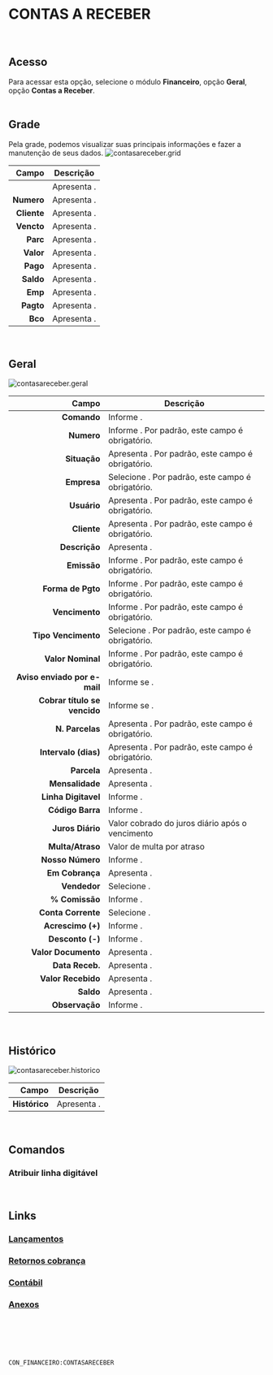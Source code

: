 # CONTAS A RECEBER
<br>

## Acesso
Para acessar esta opção, selecione o módulo **Financeiro**, opção **Geral**, opção **Contas a Receber**.
<br>
<br>

## Grade
Pela grade, podemos visualizar suas principais informações e fazer a manutenção de seus dados.
![contasareceber.grid](https://raw.githubusercontent.com/netforcews/docs-erp/master/financeiro/imagens/contasareceber.grid.png)

Campo | Descrição
--:|---
**&nbsp;** | Apresenta .
**Numero** | Apresenta .
**Cliente** | Apresenta .
**Vencto** | Apresenta .
**Parc** | Apresenta .
**Valor** | Apresenta .
**Pago** | Apresenta .
**Saldo** | Apresenta .
**Emp** | Apresenta .
**Pagto** | Apresenta .
**Bco** | Apresenta .
<br>

## Geral
![contasareceber.geral](https://raw.githubusercontent.com/netforcews/docs-erp/master/financeiro/imagens/contasareceber.geral.png)

Campo | Descrição
--:|---
**Comando** | Informe .
**Numero** | Informe . Por padrão, este campo é obrigatório.
**Situação** | Apresenta . Por padrão, este campo é obrigatório.
**Empresa** | Selecione . Por padrão, este campo é obrigatório.
**Usuário** | Apresenta . Por padrão, este campo é obrigatório.
**Cliente** | Apresenta . Por padrão, este campo é obrigatório.
**Descrição** | Apresenta .
**Emissão** | Informe . Por padrão, este campo é obrigatório.
**Forma de Pgto** | Informe . Por padrão, este campo é obrigatório.
**Vencimento** | Informe . Por padrão, este campo é obrigatório.
**Tipo Vencimento** | Selecione . Por padrão, este campo é obrigatório.
**Valor Nominal** | Informe . Por padrão, este campo é obrigatório.
**Aviso enviado por e-mail** | Informe se .
**Cobrar título se vencido** | Informe se .
**N. Parcelas** | Apresenta . Por padrão, este campo é obrigatório.
**Intervalo (dias)** | Apresenta . Por padrão, este campo é obrigatório.
**Parcela** | Apresenta .
**Mensalidade** | Apresenta .
**Linha Digitavel** | Informe .
**Código Barra** | Informe .
**Juros Diário** | Valor cobrado do juros diário após o vencimento
**Multa/Atraso** | Valor de multa por atraso
**Nosso Número** | Informe .
**Em Cobrança** | Apresenta .
**Vendedor** | Selecione .
**% Comissão** | Informe .
**Conta Corrente** | Selecione .
**Acrescimo (+)** | Informe .
**Desconto (-)** | Informe .
**Valor Documento** | Apresenta .
**Data Receb.** | Apresenta .
**Valor Recebido** | Apresenta .
**Saldo** | Apresenta .
**Observação** | Informe .
<br>

## Histórico
![contasareceber.historico](https://raw.githubusercontent.com/netforcews/docs-erp/master/financeiro/imagens/contasareceber.historico.png)

Campo | Descrição
--:|---
**Histórico** | Apresenta .
<br>

## Comandos
### Atribuir linha digitável
<br>

## Links
### [Lançamentos](/geral/financeirolancamentos.md)
### [Retornos cobrança](/geral/cobranca.md)
### [Contábil](/geral/pconta_financeiro_receber.md)
### [Anexos](/geral/financeiroanexos.md)
<br>
<br>
<br>
<br>

```CON_FINANCEIRO:CONTASARECEBER```
